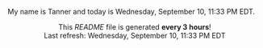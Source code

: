 My name is Tanner and today is Wednesday, September 10, 11:33 PM EDT.

<p align="center">This <i>README</i> file is generated <b>every 3 hours</b>!</br>Last refresh: Wednesday, September 10, 11:33 PM EDT<br /></p>
